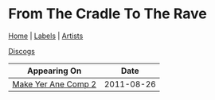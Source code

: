 # From The Cradle To The Rave

[Home](../index.md) | [Labels](../labels.md) | [Artists](../artists.md)

[Discogs](https://www.discogs.com/artist/1856616-From-The-Cradle-To-The-Rave)

| Appearing On | Date |
|---|---|
[Make Yer Ane Comp 2](../releases/various-make-yer-ane-comp-2.md)  | 2011-08-26 |